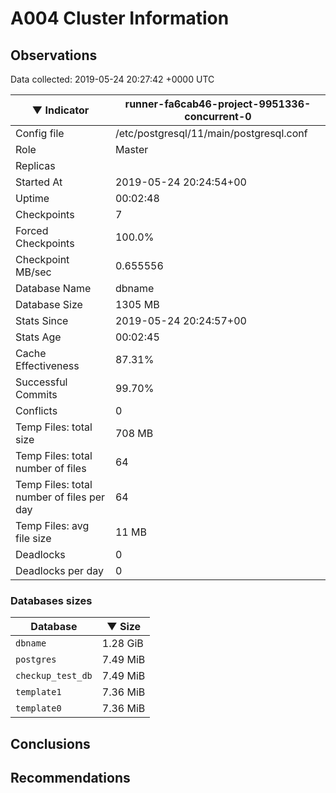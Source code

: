 # A004 Cluster Information #

## Observations ##
Data collected: 2019-05-24 20:27:42 +0000 UTC  

|&#9660;&nbsp;Indicator | runner-fa6cab46-project-9951336-concurrent-0 |
|--------|-------|
|Config file |/etc/postgresql/11/main/postgresql.conf|
|Role |Master|
|Replicas ||
|Started At |2019-05-24&nbsp;20:24:54+00|
|Uptime |00:02:48|
|Checkpoints |7|
|Forced Checkpoints |100.0%|
|Checkpoint MB/sec |0.655556|
|Database Name |dbname|
|Database Size |1305&nbsp;MB|
|Stats Since |2019-05-24&nbsp;20:24:57+00|
|Stats Age |00:02:45|
|Cache Effectiveness |87.31%|
|Successful Commits |99.70%|
|Conflicts |0|
|Temp Files: total size |708&nbsp;MB|
|Temp Files: total number of files |64|
|Temp Files: total number of files per day |64|
|Temp Files: avg file size |11&nbsp;MB|
|Deadlocks |0|
|Deadlocks per day |0|


### Databases sizes ###

| Database | &#9660;&nbsp;Size |
|----------|--------|
| `dbname` | 1.28&nbsp;GiB |
| `postgres` | 7.49&nbsp;MiB |
| `checkup_test_db` | 7.49&nbsp;MiB |
| `template1` | 7.36&nbsp;MiB |
| `template0` | 7.36&nbsp;MiB |


## Conclusions ##


## Recommendations ##

